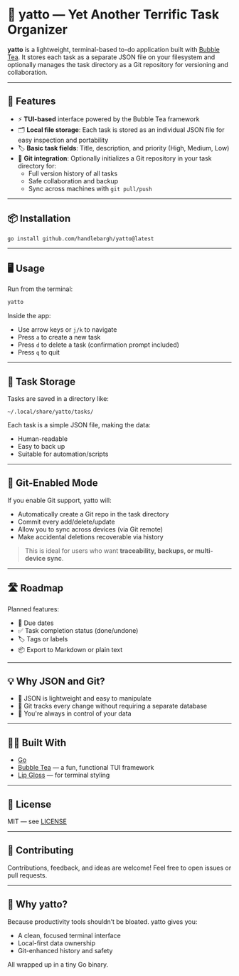 # 📝 yatto — Yet Another Terrific Task Organizer

**yatto** is a lightweight, terminal-based to-do application built with
[Bubble Tea](https://github.com/charmbracelet/bubbletea). It stores each task as
a separate JSON file on your filesystem and optionally manages the
task directory as a Git repository for versioning and collaboration.

---

## 🚀 Features

- ⚡ **TUI-based** interface powered by the Bubble Tea framework
- 🗂 **Local file storage**: Each task is stored as an individual JSON file for easy inspection and portability
- 🏷 **Basic task fields**: Title, description, and priority (High, Medium, Low)
- 🌱 **Git integration**: Optionally initializes a Git repository in your task directory for:
  - Full version history of all tasks
  - Safe collaboration and backup
  - Sync across machines with `git pull/push`

---

## 📦 Installation

```bash
go install github.com/handlebargh/yatto@latest
```

---

## 🖥️ Usage

Run from the terminal:

```bash
yatto
```

Inside the app:

- Use arrow keys or `j/k` to navigate
- Press `a` to create a new task
- Press `d` to delete a task (confirmation prompt included)
- Press `q` to quit

---

## 📁 Task Storage

Tasks are saved in a directory like:

```
~/.local/share/yatto/tasks/
```

Each task is a simple JSON file, making the data:

- Human-readable
- Easy to back up
- Suitable for automation/scripts

---

## 🔀 Git-Enabled Mode

If you enable Git support, yatto will:

- Automatically create a Git repo in the task directory
- Commit every add/delete/update
- Allow you to sync across devices (via Git remote)
- Make accidental deletions recoverable via history

> This is ideal for users who want **traceability, backups, or multi-device sync**.

---

## 🛣️ Roadmap

Planned features:

- 📅 Due dates
- ✅ Task completion status (done/undone)
- 🏷️ Tags or labels
- 📦 Export to Markdown or plain text

---

## 💡 Why JSON and Git?

- 🧱 JSON is lightweight and easy to manipulate
- 🧾 Git tracks every change without requiring a separate database
- 🔐 You're always in control of your data

---

## 🧑‍💻 Built With

- [Go](https://golang.org)
- [Bubble Tea](https://github.com/charmbracelet/bubbletea) — a fun, functional TUI framework
- [Lip Gloss](https://github.com/charmbracelet/lipgloss) — for terminal styling

---

## 📃 License

MIT — see [LICENSE](LICENSE)

---

## 🤝 Contributing

Contributions, feedback, and ideas are welcome! Feel free to open issues or pull requests.

---

## 🌟 Why yatto?

Because productivity tools shouldn’t be bloated. yatto gives you:

- A clean, focused terminal interface
- Local-first data ownership
- Git-enhanced history and safety

All wrapped up in a tiny Go binary.
